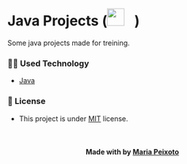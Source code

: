 # Java Projects (<img src="https://image.flaticon.com/icons/png/512/226/226777.png" width="35" heigth="35">&nbsp;&nbsp;&nbsp;)
Some java projects made for treining. 

<h3>👨‍💻 Used Technology</h3>

- [Java](https://www.zup.com.br/blog/java#:~:text=O%20Java%20%C3%A9%20uma%20linguagem,como%20o%20pai%20do%20Java.)

<!--License session-->
<h3>📝 License</h3>

- This project is under [MIT](./LICENSE.txt) license.


<!--Bottom session-->
<br><h4 align=center>Made with by <a target="_blank" href="https://github.com/mariacpeixoto" >Maria Peixoto</a></h4>
